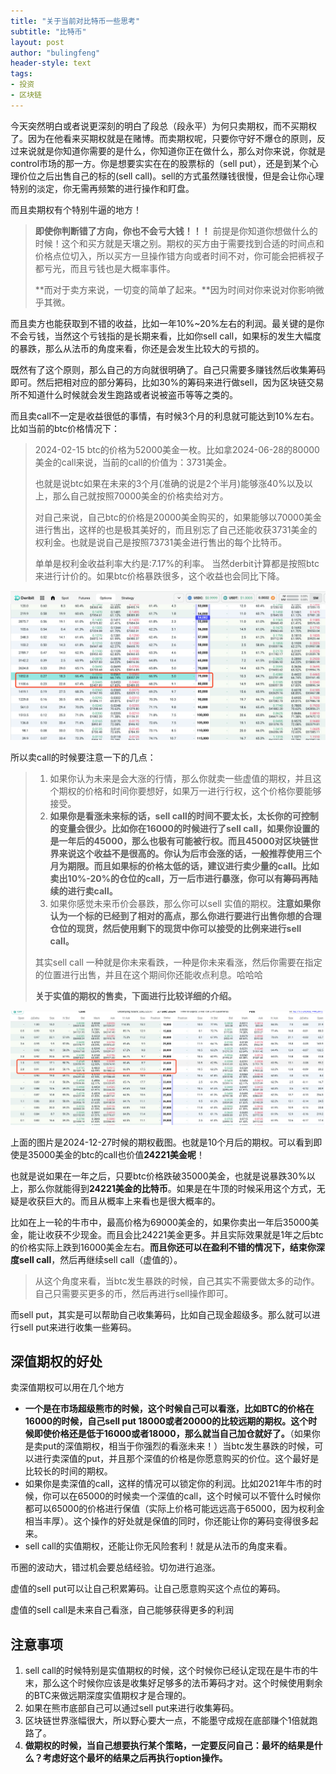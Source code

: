 ```yaml
---
title: "关于当前对比特币一些思考"
subtitle: "比特币"
layout: post
author: "bulingfeng"
header-style: text
tags:
- 投资
- 区块链
---
```



今天突然明白或者说更深刻的明白了段总（段永平）为何只卖期权，而不买期权了。因为在他看来买期权就是在赌博。而卖期权呢，只要你守好不爆仓的原则，反过来说就是你知道你需要的是什么，你知道你正在做什么，那么对你来说，你就是control市场的那一方。你是想要实实在在的股票标的（sell put），还是到某个心理价位之后出售自己的标的(sell call)。sell的方式虽然赚钱很慢，但是会让你心理特别的淡定，你无需再频繁的进行操作和盯盘。

而且卖期权有个特别牛逼的地方！

> **即使你判断错了方向，你也不会亏大钱！！！** 前提是你知道你想做什么的时候！这个和买方就是天壤之别。期权的买方由于需要找到合适的时间点和价格点位切入，所以买方一旦操作错方向或者时间不对，你可能会把裤衩子都亏光，而且亏钱也是大概率事件。
>
> **而对于卖方来说，一切变的简单了起来。**因为时间对你来说对你影响微乎其微。

而且卖方也能获取到不错的收益，比如一年10%~20%左右的利润。最关键的是你不会亏钱，当然这个亏钱指的是长期来看，比如你sell call，如果标的发生大幅度的暴跌，那么从法币的角度来看，你还是会发生比较大的亏损的。

既然有了这个原则，那么自己的方向就很明确了。自己只需要多赚钱然后收集筹码即可。然后把相对应的部分筹码，比如30%的筹码来进行做sell，因为区块链交易所不知道什么时候就会发生跑路或者说被盗币等等之类的。

而且卖call不一定是收益很低的事情，有时候3个月的利息就可能达到10%左右。比如当前的btc价格情况下：

> 2024-02-15 btc的价格为52000美金一枚。比如拿2024-06-28的80000美金的call来说，当前的call的价值为：3731美金。
>
> 也就是说btc如果在未来的3个月(准确的说是2个半月)能够涨40%以及以上，那么自己就按照70000美金的价格卖给对方。
>
> 对自己来说，自己btc的价格是20000美金购买的，如果能够以70000美金进行售出，这样的也是极其美好的，而且别忘了自己还能收获3731美金的权利金。也就是说自己是按照73731美金进行售出的每个比特币。
>
> 单单是权利金收益利率大约是:7.17%的利率。 当然derbit计算都是按照btc来进行计价的。如果btc价格暴跌很多，这个收益也会同比下降。

![2](image/2024-02-14/1.png)

所以卖call的时候要注意一下的几点：

> 1. 如果你认为未来是会大涨的行情，那么你就卖一些虚值的期权，并且这个期权的价格和时间你要想好，如果万一进行行权，这个价格你要能够接受。
> 2. **如果你是看涨未来标的话，sell call的时间不要太长，太长你的可控制的变量会很少。比如你在16000的时候进行了sell call，如果你设置的是一年后的45000，那么也极有可能被行权。而且45000对区块链世界来说这个收益不是很高的。你认为后市会涨的话，一般推荐使用三个月为期限。而且如果标的价格太低的话，建议进行卖少量的call。比如卖出10%-20%的仓位的call，万一后市进行暴涨，你可以有筹码再陆续的进行卖call。**
> 3. 如果你感觉未来币价会暴跌，那么你可以sell 实值的期权。**注意如果你认为一个标的已经到了相对的高点，那么你进行要进行出售你想的合理仓位的现货，然后使用剩下的现货中你可以接受的比例来进行sell call。**
>
> 其实sell call 一种就是你未来看跌，一种是你未来看涨，然后你需要在指定的位置进行出售，并且在这个期间你还能收点利息。哈哈哈
>
> **关于实值的期权的售卖，下面进行比较详细的介绍。**

![3](./image/2024-02-14/3.png)

上面的图片是2024-12-27时候的期权截图。也就是10个月后的期权。可以看到即使是35000美金的btc的call也价值**24221美金呢**！

也就是说如果在一年之后，只要btc价格跌破35000美金，也就是说暴跌30%以上，那么你就能得到**24221美金的比特币**。如果是在牛顶的时候采用这个方式，无疑是收获巨大的。而且从概率上来看也是很大概率的。

比如在上一轮的牛市中，最高价格为69000美金的，如果你卖出一年后35000美金，能让收获不少现金。而且会比24221美金更多。并且实际效果就是1年之后btc的价格实际上跌到16000美金左右。**而且你还可以在盈利不错的情况下，结束你深度sell call**，然后再继续sell call（虚值的）。

> 从这个角度来看，当btc发生暴跌的时候，自己其实不需要做太多的动作。自己只需要买更多的币，然后再进行sell操作即可。

而sell put，其实是可以帮助自己收集筹码，比如自己现金超级多。那么就可以进行sell put来进行收集一些筹码。

## 深值期权的好处

卖深值期权可以用在几个地方

- **一个是在市场超级熊市的时候，这个时候自己可以看涨，比如BTC的价格在16000的时候，自己sell put 18000或者20000的比较远期的期权。这个时候即使价格还是低于16000或者18000，那么就当自己加仓就好了。**（如果你是卖put的深值期权，相当于你强烈的看涨未来！）当btc发生暴跌的时候，可以进行卖深值的put，并且那个深值的价格是你愿意购买的价位。这个最好是比较长的时间的期权。
- 如果你是卖深值的call，这样的情况可以锁定你的利润。比如2021年牛市的时候，你可以在65000的时候卖一个深值的call，这个时候可以不管什么时候你都可以65000的价格进行保值（实际上价格可能远远高于65000，因为权利金相当丰厚）。这个操作的好处就是保值的同时，你还能让你的筹码变得很多起来。
- sell call的实值期权，还能让你无风险套利！就是从法币的角度来看。

币圈的波动大，错过机会要总结经验。切勿进行追涨。

虚值的sell put可以让自己积累筹码。让自己愿意购买这个点位的筹码。

虚值的sell call是未来自己看涨，自己能够获得更多的利润

## 注意事项

1. sell call的时候特别是实值期权的时候，这个时候你已经认定现在是牛市的牛末，那么这个时候你应该是收集好足够多的法币筹码才对。这个时候使用剩余的BTC来做远期深度实值期权才是合理的。
2. 如果在熊市底部自己可以通过sell put来进行收集筹码。
3. 区块链世界涨幅很大，所以野心要大一点，不能墨守成规在底部赚个1倍就跑路了。
4. **做期权的时候，当自己想要执行某个策略，一定要反问自己：最坏的结果是什么？考虑好这个最坏的结果之后再执行option操作。**
